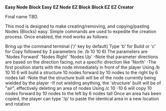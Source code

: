 **Easy Node**
**Block Easy**
**EZ Node**
**EZ Block**
**Block EZ**
**EZ Creator**

Final name TBD.

This mod is designed to make creating/removing, and copying/pasting Nodes (Blocks) easy. Simple commands are used to expedite the creation process. Once enabled, the mod works as follows:

Bring up the command terminal ('/' key by default)
Type 'b' for Build or 'c' for Copy followed by 3 parameters (ie. /b 10 10 6)
The parameters are 'Nodes Forward' 'Nodes Right' 'Nodes Up'
  -Note that parameter directions are based on the direction facing, not a specific direction like 'North'
  -The first position starts with the node immediately in front of the player
Using /b 10 10 6 will build a structure 10 nodes forward by 10 nodes to the right by 6 nodes tall
  -Note that the structure built will be of the node currently being wielded by the player
  -If not wielding anything, the 'structure' built will be of "air", effectively deleting an area of nodes
Using /c 10 -10 6 will copy 10 nodes forward by 10 nodes to the left by 6 nodes tall
Once an area has been copied, the player can type '/p' to paste the identical area in a new location and rotation
